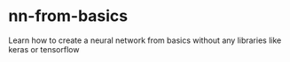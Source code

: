 # nn-from-basics
Learn how to create a neural network from basics without any libraries like keras or tensorflow
